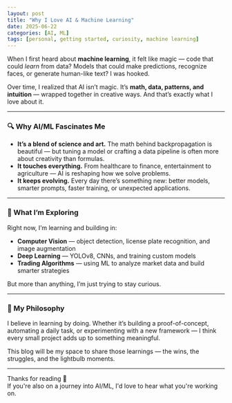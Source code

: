 ```yaml
---
layout: post
title: "Why I Love AI & Machine Learning"
date: 2025-06-22
categories: [AI, ML]
tags: [personal, getting started, curiosity, machine learning]
---
```


When I first heard about **machine learning**, it felt like magic — code that could _learn_ from data? Models that could make predictions, recognize faces, or generate human-like text? I was hooked.

Over time, I realized that AI isn’t magic. It’s **math, data, patterns, and intuition** — wrapped together in creative ways. And that’s exactly what I love about it.

---

### 🔍 Why AI/ML Fascinates Me

- **It’s a blend of science and art.** The math behind backpropagation is beautiful — but tuning a model or crafting a data pipeline is often more about creativity than formulas.
- **It touches everything.** From healthcare to finance, entertainment to agriculture — AI is reshaping how we solve problems.
- **It keeps evolving.** Every day there’s something new: better models, smarter prompts, faster training, or unexpected applications.

---

### 🧠 What I’m Exploring

Right now, I’m learning and building in:

- **Computer Vision** — object detection, license plate recognition, and image augmentation
- **Deep Learning** — YOLOv8, CNNs, and training custom models
- **Trading Algorithms** — using ML to analyze market data and build smarter strategies

But more than anything, I’m just trying to stay curious.

---

### 🎯 My Philosophy

I believe in learning by doing. Whether it’s building a proof-of-concept, automating a daily task, or experimenting with a new framework — I think every small project adds up to something meaningful.

This blog will be my space to share those learnings — the wins, the struggles, and the lightbulb moments.

---

Thanks for reading 🙌  
If you're also on a journey into AI/ML, I'd love to hear what you're working on.
